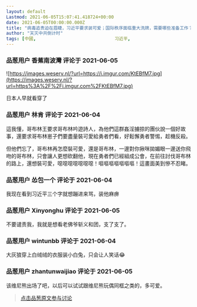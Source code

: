 ```yaml
---
layout: default
Lastmod: 2021-06-05T15:07:41.418724+00:00
date: 2021-06-05T00:00:00.000Z
title: "病毒追责迫在眉睫，习近平要求装可爱；国际秩序面临重大洗牌，需要哪些准备工作？"
author: "天灭中共倒计时"
tags: [中國,								习近平,								中共,								中国,								共产党,								病毒]
---
```




            
### 品葱用户 **香蕉南波灣** 评论于 2021-06-05
        
![https://images.weserv.nl/?url=https://i.imgur.com/KtEBfM7.jpg](https://images.weserv.nl/?url=https%3A%2F%2Fi.imgur.com%2FKtEBfM7.jpg)  
  
日本人早就看穿了
        


            
### 品葱用户 **林肯** 评论于 2021-06-04
        
這我懂，哥布林王要求哥布林吟遊詩人，為他們這群姦淫擄掠的團伙說一個好故事，還要求哥布林崽子們要盡量裝可愛給勇者們看，好鬆懈勇者警惕，趁機反殺。  
  
但他們忘了，哥布林再怎麼裝可愛，還是哥布林，一邊對你揪咪拋媚眼一邊送你飛吻的哥布林，只會讓人更想砍翻他，現在勇者們已經組成公會，在前往討伐哥布林的路上，還想裝可愛，噁噁噁噁噁噁噁！嘔嘔嘔嘔嘔嘔嘔！這畫面美到慘不忍睹。
        


            
### 品葱用户 **怂包一个** 评论于 2021-06-04
        
我现在看到习近平三个字就想蹦进来骂，装他麻痹
        


            
### 品葱用户 **Xinyonghu** 评论于 2021-06-05
        
不要谴责我，我就是想看老佛爷斩义和团，支了支了。
        


            
### 品葱用户 **wintunbb** 评论于 2021-06-04
        
大灰狼穿上白绒绒的衣服装小白兔，只会让人笑话😂
        


            
### 品葱用户 **zhantunwaijiao** 评论于 2021-06-05
        
该维尼熊出场了吧，以后可以试试跟维尼熊玩偶同框之类的，多可爱。
        






> [点击品葱原文参与讨论](https://pincong.rocks/video/id-4539__sort_key-agree_count__sort-DESC)

